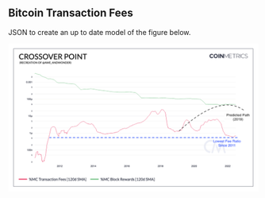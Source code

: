 ## Bitcoin Transaction Fees

JSON to create an up to date model of the figure below. 

![BTC-Fees](./figures/crossover-point-annotated.png)